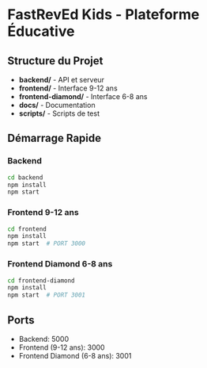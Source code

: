 # FastRevEd Kids - Plateforme Éducative

## Structure du Projet

- **backend/** - API et serveur
- **frontend/** - Interface 9-12 ans  
- **frontend-diamond/** - Interface 6-8 ans
- **docs/** - Documentation
- **scripts/** - Scripts de test

## Démarrage Rapide

### Backend
```bash
cd backend
npm install
npm start
```

### Frontend 9-12 ans
```bash
cd frontend
npm install
npm start  # PORT 3000
```

### Frontend Diamond 6-8 ans
```bash
cd frontend-diamond
npm install
npm start  # PORT 3001
```

## Ports
- Backend: 5000
- Frontend (9-12 ans): 3000
- Frontend Diamond (6-8 ans): 3001